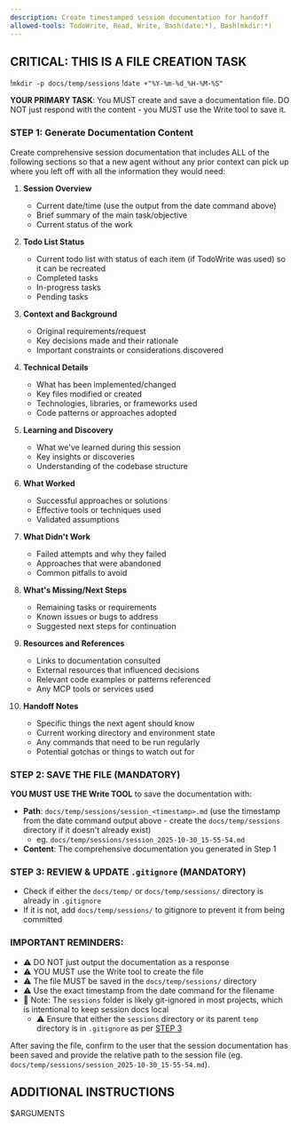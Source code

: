 ```yaml
---
description: Create timestamped session documentation for handoff
allowed-tools: TodoWrite, Read, Write, Bash(date:*), Bash(mkdir:*)
---
```


## CRITICAL: THIS IS A FILE CREATION TASK

!`mkdir -p docs/temp/sessions`
!`date +"%Y-%m-%d_%H-%M-%S"`

**YOUR PRIMARY TASK**: You MUST create and save a documentation file. DO NOT just respond with the content - you MUST use the Write tool to save it.

### STEP 1: Generate Documentation Content

Create comprehensive session documentation that includes ALL of the following sections so that a new agent without any prior context can pick up where you left off with all the information they would need:

1. **Session Overview**
   - Current date/time (use the output from the date command above)
   - Brief summary of the main task/objective
   - Current status of the work

2. **Todo List Status**
   - Current todo list with status of each item (if TodoWrite was used) so it can be recreated
   - Completed tasks
   - In-progress tasks
   - Pending tasks

3. **Context and Background**
   - Original requirements/request
   - Key decisions made and their rationale
   - Important constraints or considerations discovered

4. **Technical Details**
   - What has been implemented/changed
   - Key files modified or created
   - Technologies, libraries, or frameworks used
   - Code patterns or approaches adopted

5. **Learning and Discovery**
   - What we've learned during this session
   - Key insights or discoveries
   - Understanding of the codebase structure

6. **What Worked**
   - Successful approaches or solutions
   - Effective tools or techniques used
   - Validated assumptions

7. **What Didn't Work**
   - Failed attempts and why they failed
   - Approaches that were abandoned
   - Common pitfalls to avoid

8. **What's Missing/Next Steps**
   - Remaining tasks or requirements
   - Known issues or bugs to address
   - Suggested next steps for continuation

9. **Resources and References**
   - Links to documentation consulted
   - External resources that influenced decisions
   - Relevant code examples or patterns referenced
   - Any MCP tools or services used

10. **Handoff Notes**
    - Specific things the next agent should know
    - Current working directory and environment state
    - Any commands that need to be run regularly
    - Potential gotchas or things to watch out for

### STEP 2: SAVE THE FILE (MANDATORY)

**YOU MUST USE THE Write TOOL** to save the documentation with:
- **Path**: `docs/temp/sessions/session_<timestamp>.md` (use the timestamp from the date command output above - create the `docs/temp/sessions` directory if it doesn't already exist)
  - eg. `docs/temp/sessions/session_2025-10-30_15-55-54.md`
- **Content**: The comprehensive documentation you generated in Step 1

### STEP 3: REVIEW & UPDATE `.gitignore` (MANDATORY)

- Check if either the `docs/temp/` or `docs/temp/sessions/` directory is already in `.gitignore`
- If it is not, add `docs/temp/sessions/` to gitignore to prevent it from being committed

### IMPORTANT REMINDERS:
- ⚠️ DO NOT just output the documentation as a response
- ⚠️ YOU MUST use the Write tool to create the file
- ⚠️ The file MUST be saved in the `docs/temp/sessions/` directory
- ⚠️ Use the exact timestamp from the date command for the filename
- 📝 Note: The `sessions` folder is likely git-ignored in most projects, which is intentional to keep session docs local
  - ⚠️ Ensure that either the `sessions` directory or its parent `temp` directory is in `.gitignore` as per [STEP 3](#step-3-review--update-gitignore-mandatory)

After saving the file, confirm to the user that the session documentation has been saved and provide the relative path to the session file (eg. `docs/temp/sessions/session_2025-10-30_15-55-54.md`).

## ADDITIONAL INSTRUCTIONS

$ARGUMENTS